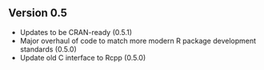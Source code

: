 Version 0.5
----------------------------------------------------------------------

- Updates to be CRAN-ready (0.5.1)
- Major overhaul of code to match more modern R package development standards (0.5.0)
- Update old C interface to Rcpp (0.5.0)

